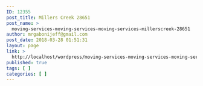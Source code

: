 ```yaml
---
ID: 12355
post_title: Millers Creek 28651
post_name: >
  moving-services-moving-services-moving-services-millerscreek-28651
author: mrgabonijeff@gmail.com
post_date: 2018-03-28 01:51:31
layout: page
link: >
  http://localhost/wordpress/moving-services-moving-services-moving-services-millerscreek-28651/
published: true
tags: [ ]
categories: [ ]
---
```

